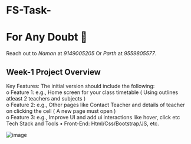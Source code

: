 
# FS-Task-

# For Any Doubt 💬

Reach out to *Naman* at *9149005205* Or *Parth* at *9559805577*.

## Week-1 Project Overview
Key Features: The initial version should include the following: <br>
o	Feature 1: e.g., Home screen for your class timetable ( Using outlines atleast 2 teachers and subjects ) <br>
o	Feature 2: e.g., Other pages like Contact Teacher and details of teacher on clicking the cell ( A new page must open ) <br>
o	Feature 3: e.g., Improve UI and add ui interactions like hover, click etc <br>
Tech Stack and Tools
•	Front-End: Html/Css/Bootstrap/JS, etc.

![image](https://github.com/user-attachments/assets/51ed2eea-253a-436a-b37a-25988ab6081f)
